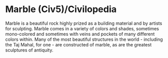 # Marble (Civ5)/Civilopedia

Marble is a beautiful rock highly prized as a building material and by artists for sculpting. Marble comes in a variety of colors and shades, sometimes mono-colored and sometimes with veins and pockets of many different colors within. Many of the most beautiful structures in the world - including the Taj Mahal, for one - are constructed of marble, as are the greatest sculptures of antiquity.